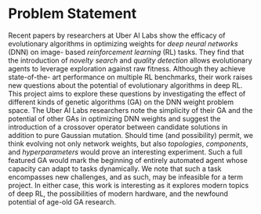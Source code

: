<!-- \clearpage -->

# Problem Statement

Recent papers by researchers at Uber AI Labs show the efficacy of evolutionary
algorithms in optimizing weights for _deep neural networks_ (DNN) on image-
based _reinforcement learning_ (RL) tasks. They find that the introduction of
_novelty search_ and _quality detection_ allows evolutionary agents to
leverage exploration against raw fitness. Although they achieve state-of-the-
art performance on multiple RL benchmarks, their work raises new questions
about the potential of evolutionary algorithms in deep RL. This project aims
to explore these questions by investigating the effect of different kinds of
genetic algorithms (GA) on the DNN weight problem space. The Uber AI Labs
researchers note the simplicity of their GA and the potential of other GAs in
optimizing DNN weights and suggest the introduction of a crossover operator
between candidate solutions in addition to pure Gaussian mutation. Should time
(and possibility) permit, we think evolving not only network weights, but also
_topologies_, _components_, and _hyperparameters_ would prove an interesting
experiment. Such a full featured GA would mark the beginning of entirely
automated agent whose capacity can adapt to tasks dynamically. We note that
such a task encompasses new challenges, and as such, may be infeasible for a
term project. In either case, this work is interesting as it explores modern
topics of deep RL, the possibilities of modern hardware, and the newfound
potential of age-old GA research.
